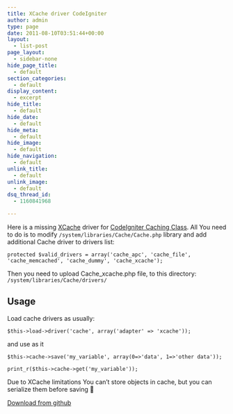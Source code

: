 ```yaml
---
title: XCache driver CodeIgniter
author: admin
type: page
date: 2011-08-10T03:51:44+00:00
layout:
  - list-post
page_layout:
  - sidebar-none
hide_page_title:
  - default
section_categories:
  - default
display_content:
  - excerpt
hide_title:
  - default
hide_date:
  - default
hide_meta:
  - default
hide_image:
  - default
hide_navigation:
  - default
unlink_title:
  - default
unlink_image:
  - default
dsq_thread_id:
  - 1160841968

---
```

Here is a missing [XCache](http://xcache.lighttpd.net/) driver for [CodeIgniter Caching Class](http://codeigniter.com/user_guide/libraries/caching.html). All You need to do is to modify `/system/libraries/Cache/Cache.php` library and add additional Cache driver to drivers list:

<!--more-->

```
protected $valid_drivers = array('cache_apc', 'cache_file', 'cache_memcached', 'cache_dummy', 'cache_xcache');
```

Then you need to upload Cache_xcache.php file, to this directory: `/system/libraries/Cache/drivers/`

## Usage

Load cache drivers as usually:

`$this->load->driver('cache', array('adapter' => 'xcache'));`

and use as it

```
$this->cache->save('my_variable', array(0=>'data', 1=>'other data'));

print_r($this->cache->get('my_variable'));
```

Due to XCache limitations You can&#8217;t store objects in cache, but you can serialize them before saving 🙂

[Download from github](https://github.com/slav123/codeigniter-xcache)